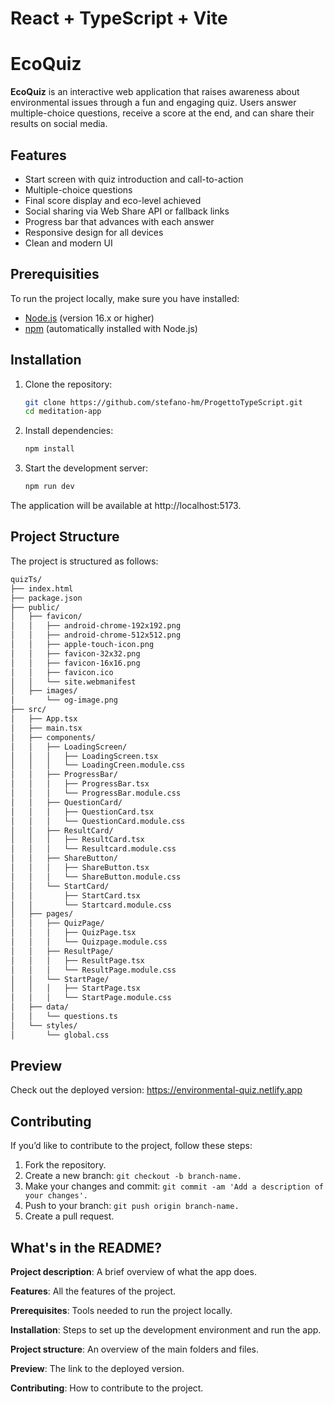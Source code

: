 # React + TypeScript + Vite

#  EcoQuiz

**EcoQuiz** is an interactive web application that raises awareness about environmental issues through a fun and engaging quiz. Users answer multiple-choice questions, receive a score at the end, and can share their results on social media.

## Features

- Start screen with quiz introduction and call-to-action
- Multiple-choice questions 
- Final score display and eco-level achieved
- Social sharing via Web Share API or fallback links
- Progress bar that advances with each answer
- Responsive design for all devices
- Clean and modern UI

## Prerequisities

To run the project locally, make sure you have installed:

- [Node.js](https://nodejs.org/) (version 16.x or higher)
- [npm](https://www.npmjs.com/) (automatically installed with Node.js)

## Installation

1. Clone the repository:

   ```bash
   git clone https://github.com/stefano-hm/ProgettoTypeScript.git
   cd meditation-app

2. Install dependencies:

   ```bash
   npm install

3. Start the development server:

   ```bash
   npm run dev

The application will be available at http://localhost:5173.

## Project Structure

The project is structured as follows:

   ```bash
   quizTs/
├── index.html
├── package.json
├── public/
│   ├── favicon/
│   │   ├── android-chrome-192x192.png
│   │   ├── android-chrome-512x512.png
│   │   ├── apple-touch-icon.png
│   │   ├── favicon-32x32.png
│   │   ├── favicon-16x16.png
│   │   ├── favicon.ico
│   │   └── site.webmanifest
│   ├── images/
│       └── og-image.png
├── src/
│   ├── App.tsx
│   ├── main.tsx
│   ├── components/
│   │   ├── LoadingScreen/
│   │   │   ├── LoadingScreen.tsx
│   │   │   └── LoadingCreen.module.css
│   │   ├── ProgressBar/
│   │   │   ├── ProgressBar.tsx
│   │   │   └── ProgressBar.module.css
│   │   ├── QuestionCard/
│   │   │   ├── QuestionCard.tsx
│   │   │   └── QuestionCard.module.css
│   │   ├── ResultCard/
│   │   │   ├── ResultCard.tsx
│   │   │   └── Resultcard.module.css
│   │   ├── ShareButton/
│   │   │   ├── ShareButton.tsx
│   │   │   └── ShareButton.module.css
│   │   └── StartCard/
│   │       ├── StartCard.tsx
│   │       └── Startcard.module.css
│   ├── pages/
│   │   ├── QuizPage/
│   │   │   ├── QuizPage.tsx
│   │   │   └── Quizpage.module.css
│   │   ├── ResultPage/
│   │   │   ├── ResultPage.tsx
│   │   │   └── ResultPage.module.css
│   │   └── StartPage/
│   │   │   ├── StartPage.tsx
│   │   │   └── StartPage.module.css
│   ├── data/
│   │   └── questions.ts
│   └── styles/
│       └── global.css

   ```

## Preview

Check out the deployed version: https://environmental-quiz.netlify.app

## Contributing

If you’d like to contribute to the project, follow these steps:

1. Fork the repository.
2. Create a new branch: ```git checkout -b branch-name.```
3. Make your changes and commit: ```git commit -am 'Add a description of your changes'.```
4. Push to your branch: ```git push origin branch-name.```
5. Create a pull request.

## What's in the README?

**Project description**: A brief overview of what the app does.

**Features**: All the features of the project. 

**Prerequisites**: Tools needed to run the project locally.

**Installation**: Steps to set up the development environment and run the app.

**Project structure**: An overview of the main folders and files.

**Preview**: The link to the deployed version.

**Contributing**: How to contribute to the project.


